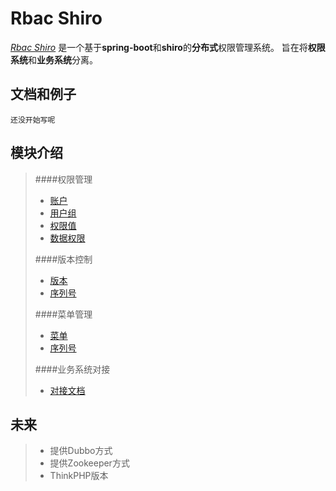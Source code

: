 # Rbac Shiro
[*Rbac Shiro*](http://47.94.129.189/rbac)
是一个基于**spring-boot**和**shiro**的**分布式**权限管理系统。
旨在将**权限系统**和**业务系统**分离。

## 文档和例子
    还没开始写呢
## 模块介绍
>   ####权限管理
>   *   [账户](docs/AuthUser.md)
>   *   [用户组](docs/AuthGroup.md)
>   *   [权限值](docs/AuthRule.md)
>   *   [数据权限](docs/Department.md)
>
>   ####版本控制
>   *   [版本](docs/Version.md)
>   *   [序列号](docs/License.md)
>
>   ####菜单管理
>   *   [菜单](docs/Menu.md)
>   *   [序列号](docs/License.md)
>
>   ####业务系统对接
>   *   [对接文档](docs/deploy/Deploy.md)
## 未来
>   * 提供Dubbo方式 
>   * 提供Zookeeper方式
>   * ThinkPHP版本